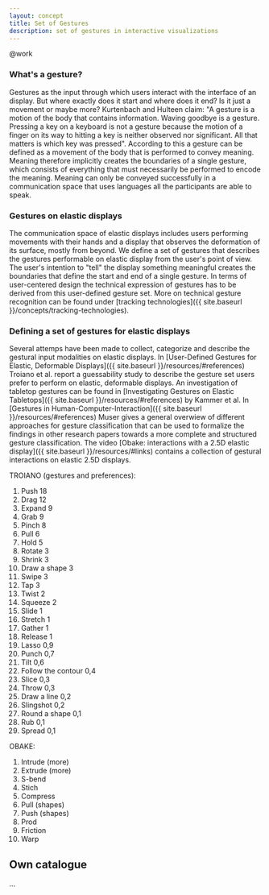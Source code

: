 ```yaml
---
layout: concept
title: Set of Gestures
description: set of gestures in interactive visualizations
---
```

@work
### What's a gesture?
Gestures as the input through which users interact with the interface of an display. But where exactly does it start and where does it end? Is it just a movement or maybe more? 
Kurtenbach and Hulteen claim: "A gesture is a motion of the body that contains information. Waving goodbye is a gesture. Pressing a key on a keyboard is not a gesture because the motion of a finger on its way to hitting a key is neither observed nor significant. All that matters is which key was pressed". 
According to this a gesture can be defined as a movement of the body that is performed to convey meaning. Meaning therefore implicitly creates the boundaries of a single gesture, which consists of everything that must necessarily be performed to encode the meaning. Meaning can only be conveyed successfully in a communication space that uses languages all the participants are able to speak. 

### Gestures on elastic displays
 The communication space of elastic displays includes users performing movements with their hands and a display that observes the deformation of its surface, mostly from beyond. We define a set of gestures that describes the gestures performable on elastic display from the user's point of view. The user's intention to "tell" the display something meaningful creates the boundaries that define the start and end of a single gesture. In terms of user-centered design the technical expression of gestures has to be derived from this user-defined gesture set. More on technical gesture recognition can be found under [tracking technologies]({{ site.baseurl }}/concepts/tracking-technologies).

### Defining a set of gestures for elastic displays
Several attemps have been made to collect, categorize and describe the gestural input modalities on elastic displays. In [User-Defined Gestures for Elastic, Deformable Displays]({{ site.baseurl }}/resources/#references) Troiano et al. report a guessability study to describe the gesture set users prefer to perform on elastic, deformable displays. An investigation of tabletop gestures can be found in [Investigating Gestures on Elastic Tabletops]({{ site.baseurl }}/resources/#references) by Kammer et al. In [Gestures in Human-Computer-Interaction]({{ site.baseurl }}/resources/#references) Muser gives a general overwiew of different approaches for gesture classification that can be used to formalize the findings in other research papers towards a more complete and structured gesture classification. The video [Obake: interactions with a 2.5D elastic display]({{ site.baseurl }}/resources/#links) contains a collection of gestural interactions on elastic 2.5D displays.

TROIANO (gestures and preferences):
1. Push 18 
2. Drag 12 
3. Expand 9 
4. Grab 9 
5. Pinch 8 
6. Pull 6 
7. Hold 5 
8. Rotate 3 
9. Shrink 3 
10. Draw a shape 3 
11. Swipe 3  
12. Tap 3 
13. Twist 2 
14. Squeeze 2 
15. Slide 1 
16. Stretch 1 
17. Gather 1 
18. Release 1
19. Lasso 0,9 
20. Punch 0,7 
21. Tilt 0,6 
22. Follow the contour 0,4 
23. Slice 0,3 
24. Throw 0,3 
25. Draw a line 0,2 
26. Slingshot 0,2
27. Round a shape 0,1 
28. Rub 0,1 
29. Spread 0,1 

OBAKE:
1. Intrude (more)
2. Extrude (more)
3. S-bend
4. Stich
5. Compress
6. Pull (shapes)
7. Push (shapes)
8. Prod
9. Friction
10. Warp

## Own catalogue
...


